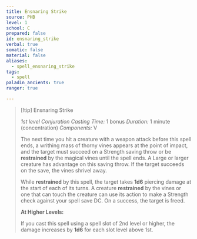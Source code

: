 ```yaml
---
title: Ensnaring Strike
source: PHB
level: 1
school: C
prepared: false
id: ensnaring_strike
verbal: true
somatic: false
material: false
aliases:
  - spell_ensnaring_strike
tags:
  - spell
paladin_ancients: true
ranger: true

---
```

>[!tip] Ensnaring Strike
>
> *1st level Conjuration*
> *Casting Time:* 1 bonus
> *Duration:* 1 minute (concentration)
> *Components:* V
>
>The next time you hit a creature with a weapon attack before this spell ends, a writhing mass of thorny vines appears at the point of impact, and the target must succeed on a Strength saving throw or be **restrained** by the magical vines until the spell ends. A Large or larger creature has advantage on this saving throw. If the target succeeds on the save, the vines shrivel away.
>
>While **restrained** by this spell, the target takes **1d6** piercing damage at the start of each of its turns. A creature **restrained** by the vines or one that can touch the creature can use its action to make a Strength check against your spell save DC. On a success, the target is freed.
>
>**At Higher Levels:**
>
>If you cast this spell using a spell slot of 2nd level or higher, the damage increases by **1d6** for each slot level above 1st.
>

